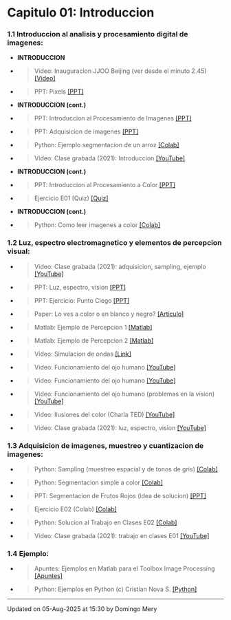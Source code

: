 
# Capitulo 01: Introduccion
### 1.1 Introduccion al analisis y procesamiento digital de imagenes:
* **INTRODUCCION** 
* > Video: Inauguracion JJOO Beijing (ver desde el minuto 2.45) [[Video]](https://github.com/domingomery/imagenes/blob/master/clases/Cap01_Introduccion/videos/01_Human_Pixels_Beijing_2008.mp4)
* > PPT: Pixels [[PPT]](https://github.com/domingomery/imagenes/blob/master/clases/Cap01_Introduccion/presentations/IMG01_Pixels.pptx)
* **INTRODUCCION (cont.)** 
* > PPT: Introduccion al Procesamiento de Imagenes [[PPT]](https://github.com/domingomery/imagenes/blob/master/clases/Cap01_Introduccion/presentations/IMG01_Introduccion.pptx)
* > PPT: Adquisicion de imagenes [[PPT]](https://github.com/domingomery/imagenes/blob/master/clases/Cap01_Introduccion/presentations/IMG01_Adquisicion.pptx)
* > Python: Ejemplo segmentacion de un arroz [[Colab]](https://colab.research.google.com/drive/1M8-zYkEmF6vrhrFPTCsENFfxZsetaIL0)
* > Video: Clase grabada (2021): Introduccion [[YouTube]](https://youtu.be/ou1R9UbwP00)
* **INTRODUCCION (cont.)** 
* > PPT: Introduccion al Procesamiento a Color [[PPT]](https://github.com/domingomery/imagenes/blob/master/clases/Cap01_Introduccion/presentations/IMG01_IntroduccionColor.pptx)
* > Ejercicio E01 (Quiz) [[Quiz]](https://cursos.canvas.uc.cl/courses/90276/assignments)
* **INTRODUCCION (cont.)** 
* > Python: Como leer imagenes a color [[Colab]](https://colab.research.google.com/drive/1JqHCnOiZb_KC7DPh1vF9vbLrFCc8pyDf)
### 1.2 Luz, espectro electromagnetico y elementos de percepcion visual:
* > Video: Clase grabada (2021): adquisicion, sampling, ejemplo [[YouTube]](https://youtu.be/v1g1cb-zYTU)
* > PPT: Luz, espectro, vision [[PPT]](https://github.com/domingomery/imagenes/blob/master/clases/Cap01_Introduccion/presentations/IMG01_Luz-Ondas-Ojo.pptx)
* > PPT: Ejercicio: Punto Ciego [[PPT]](https://github.com/domingomery/imagenes/blob/master/clases/Cap01_Introduccion/presentations/IMG01_EjercicioPuntoCiego.pptx)
* > Paper: Lo ves a color o en blanco y negro? [[Articulo]](https://www.bbc.com/mundo/noticias-49178274)
* > Matlab: Ejemplo de Percepcion 1 [[Matlab]](https://github.com/domingomery/imagenes/blob/master/clases/Cap01_Introduccion/matlab/IMG01_Perception1.m)
* > Matlab: Ejemplo de Percepcion 2 [[Matlab]](https://github.com/domingomery/imagenes/blob/master/clases/Cap01_Introduccion/matlab/IMG01_Perception2.m)
* > Video: Simulacion de ondas [[Link]](https://www.falstad.com/ripple/)
* > Video: Funcionamiento del ojo humano [[YouTube]](https://www.youtube.com/watch?v=nbwPPcwknPU)
* > Video: Funcionamiento del ojo humano [[YouTube]](https://www.youtube.com/watch?v=PmD7Tjb6yKo)
* > Video: Funcionamiento del ojo humano (problemas en la vision) [[YouTube]](https://www.youtube.com/watch?v=AsKeu4wm3XI)
* > Video: Ilusiones del color (Charla TED) [[YouTube]](https://www.youtube.com/watch?v=mf5otGNbkuc)
* > Video: Clase grabada (2021): luz, espectro, vision [[YouTube]](https://youtu.be/ffj6vZtV5gI)
### 1.3 Adquisicion de imagenes, muestreo y cuantizacion de imagenes:
* > Python: Sampling (muestreo espacial y de tonos de gris) [[Colab]](https://colab.research.google.com/drive/100zqZBV51j2hP6yjKOrkjxvpsSiLLuh2)
* > Python: Segmentacion simple a color [[Colab]](https://colab.research.google.com/drive/1gfSdlVgzd3abygf8XB0I2F62rpzlh8SK)
* > PPT: Segmentacion de Frutos Rojos (idea de solucion) [[PPT]](https://github.com/domingomery/imagenes/blob/master/clases/Cap01_Introduccion/presentations/IMG01_SegmentacionFrutosRojos.pptx)
* > Ejercicio E02 (Colab) [[Colab]](https://colab.research.google.com/drive/1QwgbERxLRQf8_BUplfT6QzYNsk14KACF?usp=sharing)
* > Python: Solucion al Trabajo en Clases E02 [[Colab]](https://drive.google.com/file/osso)
* > Video: Clase grabada (2021): trabajo en clases E01 [[YouTube]](https://youtu.be/7npN3o3DB30)
### 1.4 Ejemplo:
* > Apuntes: Ejemplos en Matlab para el Toolbox Image Processing [[Apuntes]](https://github.com/domingomery/imagenes/blob/master/clases/Cap01_Introduccion/matlab/IMG01_EjemploBasicoMatlab.pdf)
* > Python: Ejemplos en Python (c) Cristian Nova S. [[Python]](https://github.com/MonkyDCristian/Prosesamiento_de_imagenes/blob/master/FPI.ipynb)
---


Updated on 05-Aug-2025 at 15:30 by Domingo Mery
